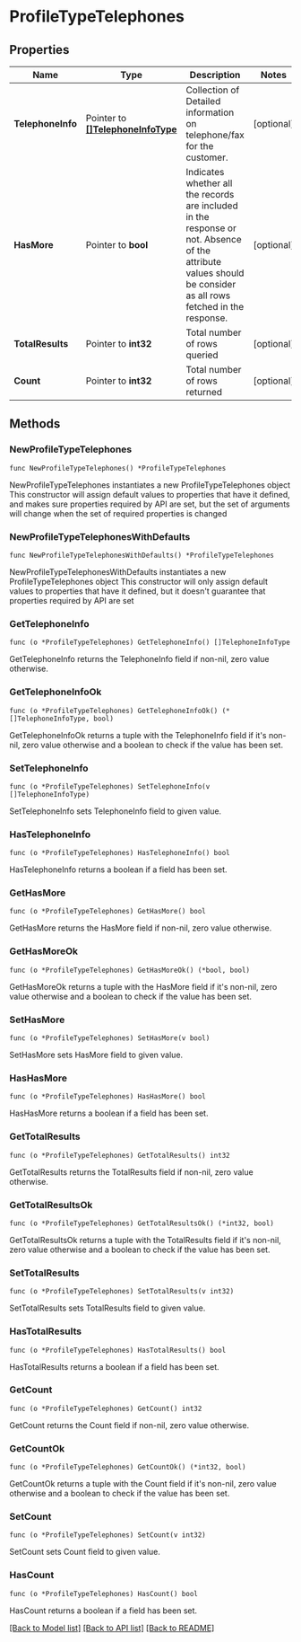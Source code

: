# ProfileTypeTelephones

## Properties

Name | Type | Description | Notes
------------ | ------------- | ------------- | -------------
**TelephoneInfo** | Pointer to [**[]TelephoneInfoType**](TelephoneInfoType.md) | Collection of Detailed information on telephone/fax for the customer. | [optional] 
**HasMore** | Pointer to **bool** | Indicates whether all the records are included in the response or not. Absence of the attribute values should be consider as all rows fetched in the response. | [optional] 
**TotalResults** | Pointer to **int32** | Total number of rows queried | [optional] 
**Count** | Pointer to **int32** | Total number of rows returned | [optional] 

## Methods

### NewProfileTypeTelephones

`func NewProfileTypeTelephones() *ProfileTypeTelephones`

NewProfileTypeTelephones instantiates a new ProfileTypeTelephones object
This constructor will assign default values to properties that have it defined,
and makes sure properties required by API are set, but the set of arguments
will change when the set of required properties is changed

### NewProfileTypeTelephonesWithDefaults

`func NewProfileTypeTelephonesWithDefaults() *ProfileTypeTelephones`

NewProfileTypeTelephonesWithDefaults instantiates a new ProfileTypeTelephones object
This constructor will only assign default values to properties that have it defined,
but it doesn't guarantee that properties required by API are set

### GetTelephoneInfo

`func (o *ProfileTypeTelephones) GetTelephoneInfo() []TelephoneInfoType`

GetTelephoneInfo returns the TelephoneInfo field if non-nil, zero value otherwise.

### GetTelephoneInfoOk

`func (o *ProfileTypeTelephones) GetTelephoneInfoOk() (*[]TelephoneInfoType, bool)`

GetTelephoneInfoOk returns a tuple with the TelephoneInfo field if it's non-nil, zero value otherwise
and a boolean to check if the value has been set.

### SetTelephoneInfo

`func (o *ProfileTypeTelephones) SetTelephoneInfo(v []TelephoneInfoType)`

SetTelephoneInfo sets TelephoneInfo field to given value.

### HasTelephoneInfo

`func (o *ProfileTypeTelephones) HasTelephoneInfo() bool`

HasTelephoneInfo returns a boolean if a field has been set.

### GetHasMore

`func (o *ProfileTypeTelephones) GetHasMore() bool`

GetHasMore returns the HasMore field if non-nil, zero value otherwise.

### GetHasMoreOk

`func (o *ProfileTypeTelephones) GetHasMoreOk() (*bool, bool)`

GetHasMoreOk returns a tuple with the HasMore field if it's non-nil, zero value otherwise
and a boolean to check if the value has been set.

### SetHasMore

`func (o *ProfileTypeTelephones) SetHasMore(v bool)`

SetHasMore sets HasMore field to given value.

### HasHasMore

`func (o *ProfileTypeTelephones) HasHasMore() bool`

HasHasMore returns a boolean if a field has been set.

### GetTotalResults

`func (o *ProfileTypeTelephones) GetTotalResults() int32`

GetTotalResults returns the TotalResults field if non-nil, zero value otherwise.

### GetTotalResultsOk

`func (o *ProfileTypeTelephones) GetTotalResultsOk() (*int32, bool)`

GetTotalResultsOk returns a tuple with the TotalResults field if it's non-nil, zero value otherwise
and a boolean to check if the value has been set.

### SetTotalResults

`func (o *ProfileTypeTelephones) SetTotalResults(v int32)`

SetTotalResults sets TotalResults field to given value.

### HasTotalResults

`func (o *ProfileTypeTelephones) HasTotalResults() bool`

HasTotalResults returns a boolean if a field has been set.

### GetCount

`func (o *ProfileTypeTelephones) GetCount() int32`

GetCount returns the Count field if non-nil, zero value otherwise.

### GetCountOk

`func (o *ProfileTypeTelephones) GetCountOk() (*int32, bool)`

GetCountOk returns a tuple with the Count field if it's non-nil, zero value otherwise
and a boolean to check if the value has been set.

### SetCount

`func (o *ProfileTypeTelephones) SetCount(v int32)`

SetCount sets Count field to given value.

### HasCount

`func (o *ProfileTypeTelephones) HasCount() bool`

HasCount returns a boolean if a field has been set.


[[Back to Model list]](../README.md#documentation-for-models) [[Back to API list]](../README.md#documentation-for-api-endpoints) [[Back to README]](../README.md)


